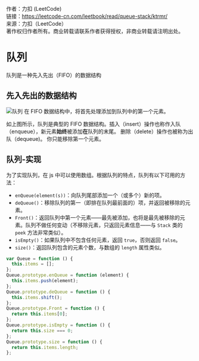 作者：力扣 (LeetCode)  
链接：https://leetcode-cn.com/leetbook/read/queue-stack/ktrmr/  
来源：力扣（LeetCode）  
著作权归作者所有。商业转载请联系作者获得授权，非商业转载请注明出处。

# 队列

队列是一种先入先出（FIFO）的数据结构

## 先入先出的数据结构

![队列](https://aliyun-lc-upload.oss-cn-hangzhou.aliyuncs.com/aliyun-lc-upload/uploads/2018/08/14/screen-shot-2018-05-03-at-151021.png)
在 FIFO 数据结构中，将首先处理添加到队列中的第一个元素。

如上图所示，队列是典型的 FIFO 数据结构。插入（insert）操作也称作入队（enqueue），新元素**始终**被添加**在**队列的末尾。 删除（delete）操作也被称为出队（dequeue)。 你只能移除第一个元素。

## 队列-实现

为了实现队列，在 js 中可以使用数组。根据队列的特点，队列有以下可用的方法：

- `enQueue(element(s))`：向队列尾部添加一个（或多个）新的项。
- `deQueue()`：移除队列的第一（即排在队列最前面的）项，并返回被移除的元素。
- `Front()`：返回队列中第一个元素——最先被添加，也将是最先被移除的元素。队列不做任何变动（不移除元素，只返回元素信息——与 `Stack` 类的 `peek` 方法非常类似）。
- `isEmpty()`：如果队列中不包含任何元素，返回 `true`，否则返回 `false`。
- `size()`：返回队列包含的元素个数，与数组的 `length` 属性类似。

```js
var Queue = function () {
  this.items = [];
};
Queue.prototype.enQueue = function (element) {
  this.items.push(element);
};
Queue.prototype.deQueue = function () {
  this.items.shift();
};
Queue.prototype.Front = function () {
  return this.items[0];
};
Queue.prototype.isEmpty = function () {
  return this.size === 0;
};
Queue.prototype.size = function () {
  return this.items.length;
};
```
